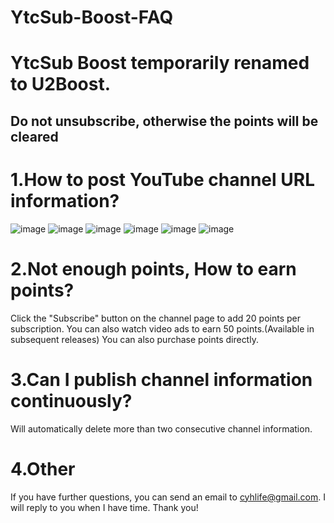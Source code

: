 # YtcSub-Boost-FAQ

# YtcSub Boost temporarily renamed to U2Boost.

## Do not unsubscribe, otherwise the points will be cleared

# 1.How to post YouTube channel URL information?
![image](https://github.com/cuiyh/YtcSub-Boost-FAQ/blob/master/01.jpg)
![image](https://github.com/cuiyh/YtcSub-Boost-FAQ/blob/master/02.jpg)
![image](https://github.com/cuiyh/YtcSub-Boost-FAQ/blob/master/03.jpg)
![image](https://github.com/cuiyh/YtcSub-Boost-FAQ/blob/master/04.jpg)
![image](https://github.com/cuiyh/YtcSub-Boost-FAQ/blob/master/05.jpg)
![image](https://github.com/cuiyh/YtcSub-Boost-FAQ/blob/master/06.jpg)

# 2.Not enough points, How to earn points?
Click the "Subscribe" button on the channel page to add 20 points per subscription.
You can also watch video ads to earn 50 points.(Available in subsequent releases)
You can also purchase points directly.

# 3.Can I publish channel information continuously?
Will automatically delete more than two consecutive channel information.

# 4.Other
If you have further questions, you can send an email to cyhlife@gmail.com. I will reply to you when I have time. Thank you!
